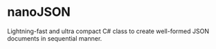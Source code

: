 # nanoJSON
Lightning-fast and ultra compact C# class to create well-formed JSON documents in sequential manner.
